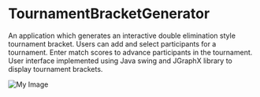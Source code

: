 # TournamentBracketGenerator

An application which generates an interactive double elimination style tournament bracket. Users can add and select participants for a tournament. Enter match scores to advance participants in the tournament. User interface implemented using Java swing and JGraphX library to display tournament brackets.

![My Image](/images/enter_names.jpg)
